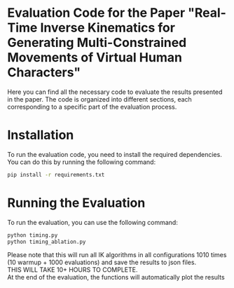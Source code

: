 # Evaluation Code for the Paper "Real-Time Inverse Kinematics for Generating Multi-Constrained Movements of Virtual Human Characters"

Here you can find all the necessary code to evaluate the results presented in the paper. The code is organized into different sections, each corresponding to a specific part of the evaluation process.

# Installation
To run the evaluation code, you need to install the required dependencies. You can do this by running the following command:

```bash
pip install -r requirements.txt
```

# Running the Evaluation
To run the evaluation, you can use the following command:

```bash
python timing.py
python timing_ablation.py
```
Please note that this will run all IK algorithms in all configurations 1010 times (10 warmup + 1000 evaluations) and save the results to json files. \
THIS WILL TAKE 10+ HOURS TO COMPLETE. \
At the end of the evaluation, the functions will automatically plot the results
